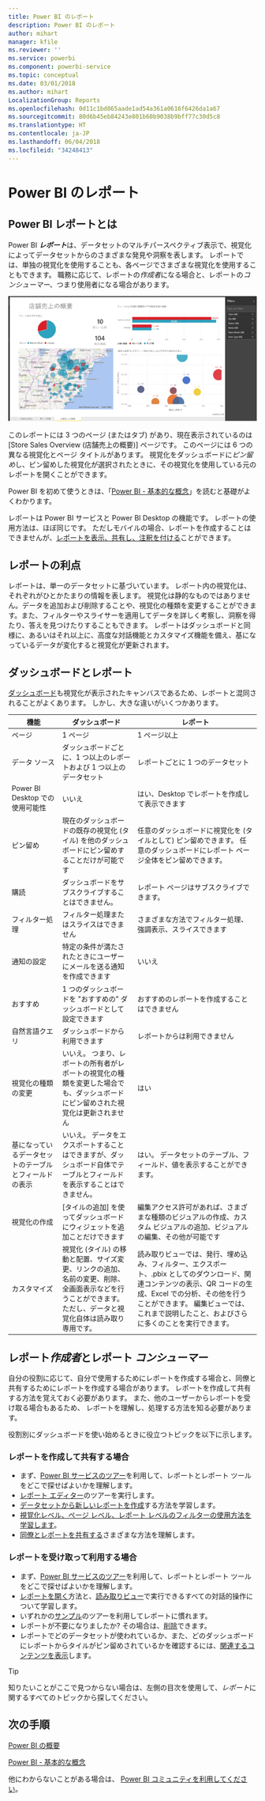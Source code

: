 ```yaml
---
title: Power BI のレポート
description: Power BI のレポート
author: mihart
manager: kfile
ms.reviewer: ''
ms.service: powerbi
ms.component: powerbi-service
ms.topic: conceptual
ms.date: 03/01/2018
ms.author: mihart
LocalizationGroup: Reports
ms.openlocfilehash: 0d11c1bd865aade1ad54a361a0616f6426da1a67
ms.sourcegitcommit: 80d6b45eb84243e801b60b9038b9bff77c30d5c8
ms.translationtype: HT
ms.contentlocale: ja-JP
ms.lasthandoff: 06/04/2018
ms.locfileid: "34248413"
---
```

# <a name="reports-in-power-bi"></a>Power BI のレポート
## <a name="what-is-a-power-bi-report"></a>Power BI レポートとは
Power BI ***レポート***は、データセットのマルチパースペクティブ表示で、視覚化によってデータセットからのさまざまな発見や洞察を表します。  レポートでは、単独の視覚化を使用することも、各ページでさまざまな視覚化を使用することもできます。 職務に応じて、レポートの*作成者*になる場合と、レポートの*コンシューマー*、つまり使用者になる場合があります。

![レポート ページ](media/service-reports/reportview.png)

このレポートには 3 つのページ (またはタブ) があり、現在表示されているのは [Store Sales Overview (店舗売上の概要)] ページです。 このページには 6 つの異なる視覚化とページ タイトルがあります。 視覚化をダッシュボードに*ピン留め*し、ピン留めした視覚化が選択されたときに、その視覚化を使用している元のレポートを開くことができます。

Power BI を初めて使うときは、「[Power BI - 基本的な概念](service-basic-concepts.md)」を読むと基礎がよくわかります。

レポートは Power BI サービスと Power BI Desktop の機能です。 レポートの使用方法は、ほぼ同じです。 ただしモバイルの場合、レポートを作成することはできませんが、[レポートを表示、共有し、注釈を付ける](mobile-reports-in-the-mobile-apps.md)ことができます。

## <a name="advantages-of-reports"></a>レポートの利点
レポートは、単一のデータセットに基づいています。 レポート内の視覚化は、それぞれがひとかたまりの情報を表します。 視覚化は静的なものではありません。データを追加および削除することや、視覚化の種類を変更することができます。また、フィルターやスライサーを適用してデータを詳しく考察し、洞察を得たり、答えを見つけたりすることもできます。 レポートはダッシュボードと同様に、あるいはそれ以上に、高度な対話機能とカスタマイズ機能を備え、基になっているデータが変化すると視覚化が更新されます。

## <a name="dashboards-versus-reports"></a>ダッシュボードとレポート
[ダッシュボード](service-dashboards.md)も視覚化が表示されたキャンバスであるため、レポートと混同されることがよくあります。 しかし、大きな違いがいくつかあります。  

| **機能** | **ダッシュボード** | **レポート** |
| --- | --- | --- |
| ページ |1 ページ |1 ページ以上 |
| データ ソース |ダッシュボードごとに、1 つ以上のレポートおよび 1 つ以上のデータセット |レポートごとに 1 つのデータセット |
| Power BI Desktop での使用可能性 |いいえ |はい、Desktop でレポートを作成して表示できます |
| ピン留め |現在のダッシュボードの既存の視覚化 (タイル) を他のダッシュボードにピン留めすることだけが可能です |任意のダッシュボードに視覚化を (タイルとして) ピン留めできます。 任意のダッシュボードにレポート ページ全体をピン留めできます。 |
| 購読 |ダッシュボードをサブスクライブすることはできません。 |レポート ページはサブスクライブできます。 |
| フィルター処理 |フィルター処理またはスライスはできません |さまざまな方法でフィルター処理、強調表示、スライスできます |
| 通知の設定 |特定の条件が満たされたときにユーザーにメールを送る通知を作成できます |いいえ |
| おすすめ |1 つのダッシュボードを "おすすめの" ダッシュボードとして設定できます |おすすめのレポートを作成することはできません |
| 自然言語クエリ |ダッシュボードから利用できます |レポートからは利用できません |
| 視覚化の種類の変更 |いいえ。 つまり、レポートの所有者がレポートの視覚化の種類を変更した場合でも、ダッシュボードにピン留めされた視覚化は更新されません |はい |
| 基になっているデータセットのテーブルとフィールドの表示 |いいえ。 データをエクスポートすることはできますが、ダッシュボード自体でテーブルとフィールドを表示することはできません。 |はい。 データセットのテーブル、フィールド、値を表示することができます。 |
| 視覚化の作成 |[タイルの追加] を使ってダッシュボードにウィジェットを追加ことだけできます |編集アクセス許可があれば、さまざまな種類のビジュアルの作成、カスタム ビジュアルの追加、ビジュアルの編集、その他が可能です |
| カスタマイズ |視覚化 (タイル) の移動と配置、サイズ変更、リンクの追加、名前の変更、削除、全画面表示などを行うことができます。 ただし、データと視覚化自体は読み取り専用です。 |読み取りビューでは、発行、埋め込み、フィルター、エクスポート、.pbix としてのダウンロード、関連コンテンツの表示、QR コードの生成、Excel での分析、その他を行うことができます。  編集ビューでは、これまで説明したこと、およびさらに多くのことを実行できます。 |

## <a name="report-creators-and-report-consumers"></a>レポート***作成者***とレポート ***コンシューマー***
自分の役割に応じて、自分で使用するためにレポートを作成する場合と、同僚と共有するためにレポートを作成する場合があります。 レポートを作成して共有する方法を覚えておく必要があります。 また、他のユーザーからレポートを受け取る場合もあるため、 レポートを理解し、処理する方法を知る必要があります。

役割別にダッシュボードを使い始めるときに役立つトピックを以下に示します。

### <a name="if-you-will-be-creating-and-sharing-reports"></a>レポートを作成して共有する場合
* まず、[Power BI サービスのツアー](service-basic-concepts.md)を利用して、レポートとレポート ツールをどこで探せばよいかを理解します。
* [レポート エディター](service-the-report-editor-take-a-tour.md)のツアーを実行します。
* [データセットから新しいレポートを作成](service-report-create-new.md)する方法を学習します。
* [視覚化レベル、ページ レベル、レポート レベルのフィルターの使用方法を学習します](power-bi-how-to-report-filter.md)。
* [同僚とレポートを共有する](service-share-dashboards.md)さまざまな方法を理解します。

### <a name="if-you-will-be-receiving-and-consuming-reports"></a>レポートを受け取って利用する場合
* まず、[Power BI サービスのツアー](service-basic-concepts.md)を利用して、レポートとレポート ツールをどこで探せばよいかを理解します。
* [レポートを開く](service-report-open.md)方法と、[読み取りビュー](service-reading-view-and-editing-view.md)で実行できるすべての対話的操作について学習します。
* いずれかの[サンプル](sample-tutorial-connect-to-the-samples.md)のツアーを利用してレポートに慣れます。  
* レポートが不要になりましたか? その場合は、[削除](service-delete.md)できます。
* レポートでどのデータセットが使われているか、また、どのダッシュボードにレポートからタイルがピン留めされているかを確認するには、[関連するコンテンツを表示](service-related-content.md)します。

> [!TIP]
> 知りたいことがここで見つからない場合は、左側の目次を使用して、*レポート*に関するすべてのトピックから探してください。
> 
> 

## <a name="next-steps"></a>次の手順
[Power BI の概要](service-get-started.md) 

[Power BI - 基本的な概念](service-basic-concepts.md)

他にわからないことがある場合は、 [Power BI コミュニティを利用してください](http://community.powerbi.com/)。

